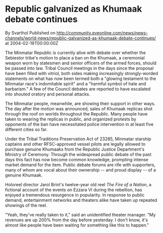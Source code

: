 # Republic galvanized as Khumaak debate continues
By Svarthol
Published on http://community.eveonline.com/news/news-channels/world-news/republic-galvanized-as-khumaak-debate-continues/ at 2004-02-19T00:00:00Z

The Minmatar Republic is currently alive with debate over whether the Sebiestor tribe's motion to place a ban on the Khumaak, a ceremonial weapon worn by statesmen and senior officers of the armed forces, should be passed into law. Tribal Council meetings in the days since the proposal have been filled with vitriol, both sides making increasingly strongly-worded statements on what has now been termed both a "glowing testament to the Minmatar race's indomitable spirit" and a "harmful symbol of hate and barbarism." A few of the Council debates are reported to have escalated into shouted oratory and personal attacks.  
  
The Minmatar people, meanwhile, are showing their support in other ways. The day after the motion was announced, sales of Khumaak replicas shot through the roof on worlds throughout the Republic. Many people have taken to wearing the replicas in public, and organized protests by opponents of the ban have necessitated police intervention in at least five different cities so far.   
  
Under the Tribal Traditions Preservation Act of 23285, Minmatar starship captains and other RFSC-approved vessel pilots are legally allowed to purchase genuine Khumaaks from the Republic Justice Department's Ministry of Ceremony. Through the widespread public debate of the past days this fact has now become common knowledge, prompting intense market demand for the item. Public debate forums are rife with supporters, many of whom are vocal about their ownership -- and proud display -- of a genuine Khumaak.  
  
Holoreel director Jarol Brint's twelve-year old reel _The Fire of a Nation_, a fictional account of the events on Ezzara VI during the rebellion, has enjoyed a tremendous resurgence in popularity. In response to public demand, entertainment networks and theaters alike have taken up repeated showings of the reel.   
  
"Yeah, they've really taken to it," said an unidentified theater manager. "My revenues are up 200% from the day before yesterday. I don't know, it's almost like people have been waiting for something like this to happen."

